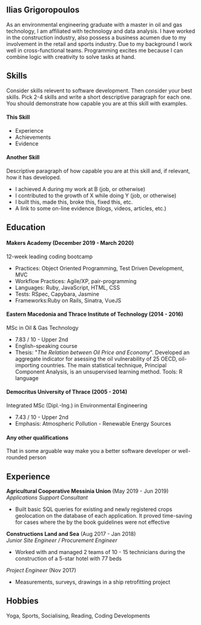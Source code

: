 ## Ilias Grigoropoulos

As an environmental engineering graduate with a master in oil and gas technology, I am affiliated with technology and data analysis. I have worked in the construction industry, also possess a business acumen due to my involvement in the retail and sports industry. Due to my background I work well in cross-functional teams. Programming excites me because I can combine logic with creativity to solve tasks at hand.

## Skills

Consider skills relevent to software development. Then consider your best skills. Pick 2-4 skills and write a short descriptive paragraph for each one. You should demonstrate how capable you are at this skill with examples.

#### This Skill

- Experience
- Achievements
- Evidence

#### Another Skill

Descriptive paragraph of how capable you are at this skill and, if relevant, how it has developed.

- I achieved A during my work at B (job, or otherwise)
- I contributed to the growth of X while doing Y (job, or otherwise)
- I built this, made this, broke this, fixed this, etc.
- A link to some on-line evidence (blogs, videos, articles, etc.)

## Education

#### Makers Academy (December 2019 - March 2020)

12-week leading coding bootcamp
- Practices: Object Oriented Programming, Test Driven Development, MVC
- Workflow Practices: Agile/XP, pair-programming
- Languages: Ruby, JavaScript, HTML, CSS
- Tests: RSpec, Capybara, Jasmine
- Frameworks:Ruby on Rails, Sinatra, VueJS

#### Eastern Macedonia and Thrace Institute of Technology (2014 - 2016)

MSc in Oil & Gas Technology
- 7.83 / 10 - Upper 2nd
- English-speaking course
- Thesis: "*The Relation between Oil Price and Economy*". Developed an aggregate indicator for asessing the oil vulnerability of 25 OECD, oil-importing countries. The main statistical technique, Principal Component Analysis, is an unsupervised learning method. Tools: R language

#### Democritus University of Thrace (2005 - 2014)

Integrated MSc (Dipl.-Ing.) in Environmental Engineering
- 7.43 / 10 - Upper 2nd
- Emphasis: Atmospheric Pollution - Renewable Energy Sources

#### Any other qualifications

That in some arguable way make you a better software developer or well-rounded person

## Experience

**Agricultural Cooperative Messinia Union** (May 2019 - Jun 2019)    
*Applications Support Consultant*  
- Built basic SQL queries for existing and newly registered crops geolocation on the database of each application. It proved time-saving for cases where the by the book guidelines were not effective

**Constructions Land and Sea** (Aug 2017 - Jan 2018)   
*Junior Site Engineer / Procurement Engineer*  
- Worked with and managed 2 teams of 10 - 15 technicians during the construction of a 5-star hotel with 77 beds

*Project Engineer* (Nov 2017)
- Measurements, surveys, drawings in a ship retrofitting project

## Hobbies

Yoga, Sports, Socialising, Reading, Coding Developments
